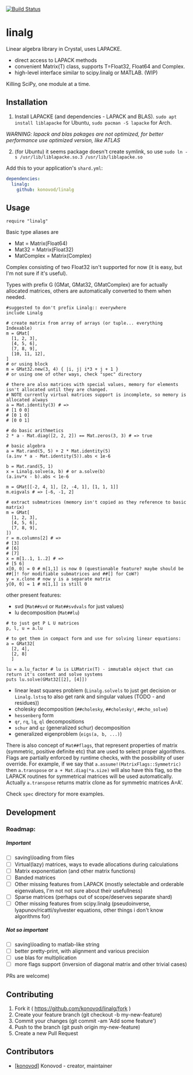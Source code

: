 [![Build Status](https://travis-ci.org/konovod/linalg.svg?branch=master)](https://travis-ci.org/konovod/linalg)

# linalg
Linear algebra library in Crystal, uses LAPACKE.
- direct access to LAPACK methods
- convenient Matrix(T) class, supports T=Float32, Float64 and Complex.
- high-level interface similar to scipy.linalg or MATLAB. (WIP)

Killing SciPy, one module at a time.

## Installation

1. Install LAPACKE (and dependencies - LAPACK and BLAS). `sudo apt install liblapacke` for Ubuntu, `sudo pacman -S lapacke` for Arch.

*WARNING: lapack and blas pakages are not optimized, for better performance use optimized version, like ATLAS*

2. (for Ubuntu) it seems package doesn't create symlink, so use `sudo ln -s /usr/lib/liblapacke.so.3 /usr/lib/liblapacke.so`


Add this to your application's `shard.yml`:

```yaml
dependencies:
  linalg:
    github: konovod/linalg
```

## Usage

```crystal
require "linalg"
```
Basic type aliases are
- Mat = Matrix(Float64)
- Mat32 = Matrix(Float32)
- MatComplex = Matrix(Complex)

Complex consisting of two Float32 isn't supported for now (it is easy, but I'm not sure if it's useful).

Types with prefix G (GMat, GMat32, GMatComplex) are for actually allocated matrices,
others are automatically converted to them when needed.

```crystal
#suggested to don't prefix Linalg:: everywhere
include Linalg

# create matrix from array of arrays (or tuple... everything Indexable)
m = GMat[
  [1, 2, 3],
  [4, 5, 6],
  [7, 8, 9],
  [10, 11, 12],
]
# or using block
m = GMat32.new(3, 4) { |i, j| i*3 + j + 1 }
# or using one of other ways, check "spec" directory

# there are also matrices with special values, memory for elements isn't allocated until they are changed.
# NOTE currently virtual matrices support is incomplete, so memory is allocated always
a = Mat.identity(3) # =>
# [1 0 0]
# [0 1 0]
# [0 0 1]

# do basic arithmetics
2 * a - Mat.diag([2, 2, 2]) == Mat.zeros(3, 3) # => true

# basic algebra
a = Mat.rand(5, 5) + 2 * Mat.identity(5)
(a.inv * a - Mat.identity(5)).abs < 1e-6

b = Mat.rand(5, 1)
x = Linalg.solve(a, b) # or a.solve(b)
(a.inv*x - b).abs < 1e-6

m = GMat[[-2, 4, 1], [2, -4, 1], [1, 1, 1]]
m.eigvals # => [-6, -1, 2]

# extract submatrices (memory isn't copied as they reference to basic matrix)
m = GMat[
  [1, 2, 3],
  [4, 5, 6],
  [7, 8, 9],
])
r = m.columns[2] # =>
# [3]
# [6]
# [7]
x = m[1..1, 1..2] # =>
# [5 6]
x[0, 0] = 0 # m[1,1] is now 0 (questionable feature? maybe should be ##[]! for modifiable submatrices and ##[] for CoW?)
y = x.clone # now y is a separate matrix
y[0, 0] = 1 # m[1,1] is still 0

```
other present features:

- svd (`Mat##svd` or `Mat##svdvals` for just values)
- lu decomposition (`Mat##lu`)
```crystal
# to just get P L U matrices
p, l, u = a.lu

# to get them in compact form and use for solving linear equations:
a = GMat32[
  [2, 4],
  [2, 8]
  ]

lu = a.lu_factor # lu is LUMatrix(T) - immutable object that can return it's content and solve systems
puts lu.solve(GMat32[[2], [4]])
```
- linear least squares problem (`Linalg.solvels` to just get decision or `Linalg.lstsq` to also get rank and singular values (TODO - and residues))
- cholesky decomposition (`##cholesky`, `##cholesky!`, `##cho_solve`)
- `hessenberg` form
- `qr`, `rq`, `lq`, `ql` decompositions
- `schur` and `qz` (generalized schur) decomposition
- generalized eigenproblem (`eigs(a, b, ...)`)

There is also concept of `Mat##flags`, that represent properties of matrix (symmetric, positive definite etc) that are used to select proper algorithms. Flags are partially enforced by runtime checks, with the possibility of user override. For example, if we say that `a.assume!(MatrixFlags::Symmetric)` then `a.transpose` or `a + Mat.diag(*a.size)` will also have this flag, so the LAPACK routines for symmetrical matrices will be used automatically. Actually `a.transpose` returns matrix clone as for symmetric matrices A=A'.


Check `spec` directory for more examples.
## Development

### Roadmap:

##### Important

- [ ] saving\loading from files
- [ ] Virtual(lazy) matrices, ways to evade allocations during calculations
- [ ] Matrix exponentiation (and other matrix functions)
- [ ] Banded matrices
- [ ] Other missing features from LAPACK (mostly selectable and orderable eigenvalues, I'm not not sure about their usefullness)
- [ ] Sparse matrices (perhaps out of scope/deserves separate shard)
- [ ] Other missing features from scipy.linalg (pseudoinverse, lyapunov/ricatti/sylvester equations, other things i don't know algorithms for)

##### Not so important

- [ ] saving\loading to matlab-like string
- [ ] better pretty-print, with alignment and various precision
- [ ] use blas for multiplication
- [ ] more flags support (inversion of diagonal matrix and other trivial cases)

PRs are welcome)

## Contributing

1. Fork it ( https://github.com/konovod/linalg/fork )
2. Create your feature branch (git checkout -b my-new-feature)
3. Commit your changes (git commit -am 'Add some feature')
4. Push to the branch (git push origin my-new-feature)
5. Create a new Pull Request


## Contributors

- [[konovod]](https://github.com/konovod) Konovod - creator, maintainer
